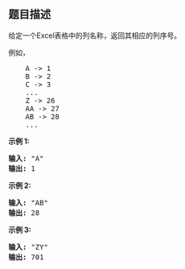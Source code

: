## 题目描述
<p>给定一个Excel表格中的列名称，返回其相应的列序号。</p>

<p>例如，</p>

<pre>    A -&gt; 1
    B -&gt; 2
    C -&gt; 3
    ...
    Z -&gt; 26
    AA -&gt; 27
    AB -&gt; 28 
    ...
</pre>

<p><strong>示例 1:</strong></p>

<pre><strong>输入:</strong> "A"
<strong>输出:</strong> 1
</pre>

<p><strong>示例&nbsp;2:</strong></p>

<pre><strong>输入: </strong>"AB"
<strong>输出:</strong> 28
</pre>

<p><strong>示例&nbsp;3:</strong></p>

<pre><strong>输入: </strong>"ZY"
<strong>输出:</strong> 701</pre>